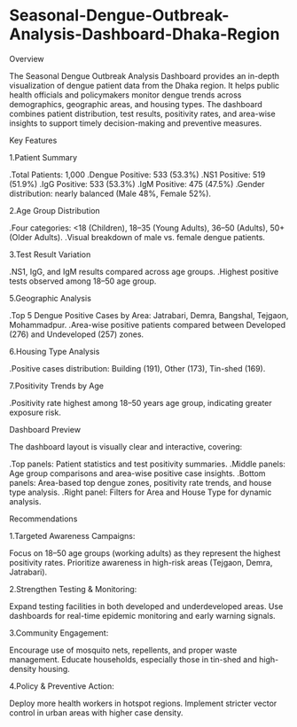 # Seasonal-Dengue-Outbreak-Analysis-Dashboard-Dhaka-Region

Overview

The Seasonal Dengue Outbreak Analysis Dashboard provides an in-depth visualization of dengue patient data from the Dhaka region. It helps public health officials and policymakers monitor dengue trends across demographics, geographic areas, and housing types. The dashboard combines patient distribution, test results, positivity rates, and area-wise insights to support timely decision-making and preventive measures.

Key Features

1.Patient Summary

 .Total Patients: 1,000
 .Dengue Positive: 533 (53.3%)
 .NS1 Positive: 519 (51.9%)
 .IgG Positive: 533 (53.3%)
 .IgM Positive: 475 (47.5%)
 .Gender distribution: nearly balanced (Male 48%, Female 52%).

2.Age Group Distribution

 .Four categories: <18 (Children), 18–35 (Young Adults), 36–50 (Adults), 50+ (Older Adults).
 .Visual breakdown of male vs. female dengue patients.

3.Test Result Variation

.NS1, IgG, and IgM results compared across age groups.
.Highest positive tests observed among 18–50 age group.

5.Geographic Analysis

.Top 5 Dengue Positive Cases by Area: Jatrabari, Demra, Bangshal, Tejgaon, Mohammadpur.
.Area-wise positive patients compared between Developed (276) and Undeveloped (257) zones.

6.Housing Type Analysis

 .Positive cases distribution: Building (191), Other (173), Tin-shed (169).

7.Positivity Trends by Age

 .Positivity rate highest among 18–50 years age group, indicating greater exposure risk.

Dashboard Preview

The dashboard layout is visually clear and interactive, covering:

 .Top panels: Patient statistics and test positivity summaries.
 .Middle panels: Age group comparisons and area-wise positive case insights.
 .Bottom panels: Area-based top dengue zones, positivity rate trends, and house type analysis.
 .Right panel: Filters for Area and House Type for dynamic analysis.


Recommendations

1.Targeted Awareness Campaigns:

Focus on 18–50 age groups (working adults) as they represent the highest positivity rates.
Prioritize awareness in high-risk areas (Tejgaon, Demra, Jatrabari).

2.Strengthen Testing & Monitoring:

Expand testing facilities in both developed and underdeveloped areas.
Use dashboards for real-time epidemic monitoring and early warning signals.

3.Community Engagement:

Encourage use of mosquito nets, repellents, and proper waste management.
Educate households, especially those in tin-shed and high-density housing.

4.Policy & Preventive Action:

Deploy more health workers in hotspot regions.
Implement stricter vector control in urban areas with higher case density.
